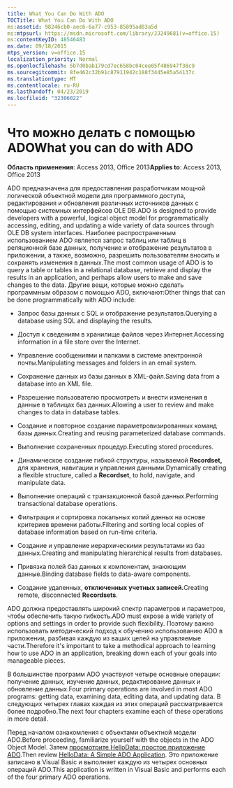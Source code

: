 ```yaml
---
title: What You Can Do With ADO
TOCTitle: What You Can Do With ADO
ms:assetid: 98246cb0-aec6-6a77-c953-85895ad83a5d
ms:mtpsurl: https://msdn.microsoft.com/library/JJ249681(v=office.15)
ms:contentKeyID: 48546483
ms.date: 09/18/2015
mtps_version: v=office.15
localization_priority: Normal
ms.openlocfilehash: 5b7d0bab179cd7ec658bc04cee05f486947f38c9
ms.sourcegitcommit: 8fe462c32b91c87911942c188f3445e85a54137c
ms.translationtype: MT
ms.contentlocale: ru-RU
ms.lasthandoff: 04/23/2019
ms.locfileid: "32306022"
---
```

# <a name="what-you-can-do-with-ado"></a><span data-ttu-id="c09ea-102">Что можно делать с помощью ADO</span><span class="sxs-lookup"><span data-stu-id="c09ea-102">What you can do with ADO</span></span>


<span data-ttu-id="c09ea-103">**Область применения**: Access 2013, Office 2013</span><span class="sxs-lookup"><span data-stu-id="c09ea-103">**Applies to**: Access 2013, Office 2013</span></span>

<span data-ttu-id="c09ea-104">ADO предназначена для предоставления разработчикам мощной логической объектной модели для программного доступа, редактирования и обновления различных источников данных с помощью системных интерфейсов OLE DB.</span><span class="sxs-lookup"><span data-stu-id="c09ea-104">ADO is designed to provide developers with a powerful, logical object model for programmatically accessing, editing, and updating a wide variety of data sources through OLE DB system interfaces.</span></span> <span data-ttu-id="c09ea-105">Наиболее распространенным использованием ADO является запрос таблиц или таблиц в реляционной базе данных, получение и отображение результатов в приложении, а также, возможно, разрешить пользователям вносить и сохранять изменения в данных.</span><span class="sxs-lookup"><span data-stu-id="c09ea-105">The most common usage of ADO is to query a table or tables in a relational database, retrieve and display the results in an application, and perhaps allow users to make and save changes to the data.</span></span> <span data-ttu-id="c09ea-106">Другие вещи, которые можно сделать программным образом с помощью ADO, включают:</span><span class="sxs-lookup"><span data-stu-id="c09ea-106">Other things that can be done programmatically with ADO include:</span></span>

- <span data-ttu-id="c09ea-107">Запрос базы данных с SQL и отображение результатов.</span><span class="sxs-lookup"><span data-stu-id="c09ea-107">Querying a database using SQL and displaying the results.</span></span>

- <span data-ttu-id="c09ea-108">Доступ к сведениям в хранилище файлов через Интернет.</span><span class="sxs-lookup"><span data-stu-id="c09ea-108">Accessing information in a file store over the Internet.</span></span>

- <span data-ttu-id="c09ea-109">Управление сообщениями и папками в системе электронной почты.</span><span class="sxs-lookup"><span data-stu-id="c09ea-109">Manipulating messages and folders in an email system.</span></span>

- <span data-ttu-id="c09ea-110">Сохранение данных из базы данных в XML-файл.</span><span class="sxs-lookup"><span data-stu-id="c09ea-110">Saving data from a database into an XML file.</span></span>

- <span data-ttu-id="c09ea-111">Разрешение пользователю просмотреть и внести изменения в данные в таблицах баз данных.</span><span class="sxs-lookup"><span data-stu-id="c09ea-111">Allowing a user to review and make changes to data in database tables.</span></span>

- <span data-ttu-id="c09ea-112">Создание и повторное создание параметровизированных команд базы данных.</span><span class="sxs-lookup"><span data-stu-id="c09ea-112">Creating and reusing parameterized database commands.</span></span>

- <span data-ttu-id="c09ea-113">Выполнение сохраненных процедур.</span><span class="sxs-lookup"><span data-stu-id="c09ea-113">Executing stored procedures.</span></span>

- <span data-ttu-id="c09ea-114">Динамическое создание гибкой структуры, называемой **Recordset,** для хранения, навигации и управления данными.</span><span class="sxs-lookup"><span data-stu-id="c09ea-114">Dynamically creating a flexible structure, called a **Recordset**, to hold, navigate, and manipulate data.</span></span>

- <span data-ttu-id="c09ea-115">Выполнение операций с транзакционной базой данных.</span><span class="sxs-lookup"><span data-stu-id="c09ea-115">Performing transactional database operations.</span></span>

- <span data-ttu-id="c09ea-116">Фильтрация и сортировка локальных копий данных на основе критериев времени работы.</span><span class="sxs-lookup"><span data-stu-id="c09ea-116">Filtering and sorting local copies of database information based on run-time criteria.</span></span>

- <span data-ttu-id="c09ea-117">Создание и управление иерархическими результатами из баз данных.</span><span class="sxs-lookup"><span data-stu-id="c09ea-117">Creating and manipulating hierarchical results from databases.</span></span>

- <span data-ttu-id="c09ea-118">Привязка полей баз данных к компонентам, знаюющим данные.</span><span class="sxs-lookup"><span data-stu-id="c09ea-118">Binding database fields to data-aware components.</span></span>

- <span data-ttu-id="c09ea-119">Создание удаленных, **отключенных учетных записей.**</span><span class="sxs-lookup"><span data-stu-id="c09ea-119">Creating remote, disconnected **Recordsets**.</span></span>

<span data-ttu-id="c09ea-120">ADO должна предоставлять широкий спектр параметров и параметров, чтобы обеспечить такую гибкость.</span><span class="sxs-lookup"><span data-stu-id="c09ea-120">ADO must expose a wide variety of options and settings in order to provide such flexibility.</span></span> <span data-ttu-id="c09ea-121">Поэтому важно использовать методический подход к обучению использованию ADO в приложении, разбивая каждую из ваших целей на управляемые части.</span><span class="sxs-lookup"><span data-stu-id="c09ea-121">Therefore it's important to take a methodical approach to learning how to use ADO in an application, breaking down each of your goals into manageable pieces.</span></span>

<span data-ttu-id="c09ea-122">В большинстве программ ADO участвуют четыре основные операции: получение данных, изучение данных, редактирование данных и обновление данных.</span><span class="sxs-lookup"><span data-stu-id="c09ea-122">Four primary operations are involved in most ADO programs: getting data, examining data, editing data, and updating data.</span></span> <span data-ttu-id="c09ea-123">В следующих четырех главах каждая из этих операций рассматривается более подробно.</span><span class="sxs-lookup"><span data-stu-id="c09ea-123">The next four chapters examine each of these operations in more detail.</span></span>

<span data-ttu-id="c09ea-124">Перед началом ознакомления с объектами объектной модели ADO.</span><span class="sxs-lookup"><span data-stu-id="c09ea-124">Before proceeding, familiarize yourself with the objects in the ADO Object Model.</span></span> <span data-ttu-id="c09ea-125">Затем [просмотрите HelloData: простое приложение ADO](hellodata-a-simple-ado-application.md).</span><span class="sxs-lookup"><span data-stu-id="c09ea-125">Then review [HelloData: A Simple ADO Application](hellodata-a-simple-ado-application.md).</span></span> <span data-ttu-id="c09ea-126">Это приложение записано в Visual Basic и выполняет каждую из четырех основных операций ADO.</span><span class="sxs-lookup"><span data-stu-id="c09ea-126">This application is written in Visual Basic and performs each of the four primary ADO operations.</span></span>

